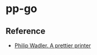 # pp-go

## Reference

* [Philip Wadler. A prettier printer](https://homepages.inf.ed.ac.uk/wadler/papers/prettier/prettier.pdf)
